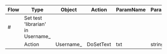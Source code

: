 | Flow | Type                               | Object    | Action    | ParamName | ParamType | ParamValue |
| ---- | ---------------------------------- | --------- | --------- | --------- | --------- | ---------- |
| #    | Set test 'librarian' in  Username_ |           |           |           |           |            |
|      | Action                             | Username_ | DoSetText | txt       | string    | librarian  |
